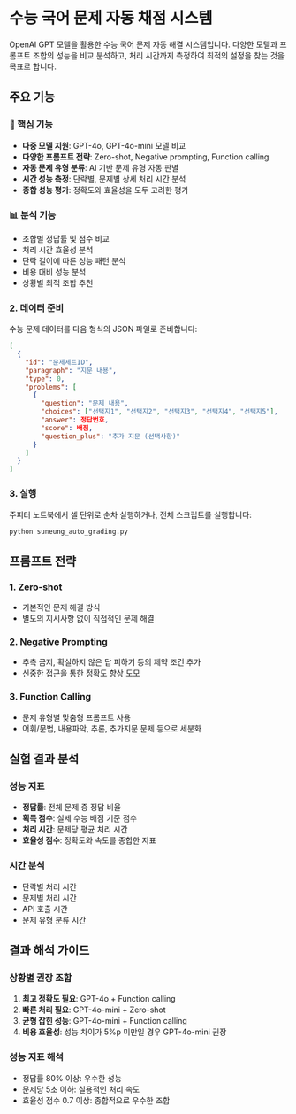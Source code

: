 # 수능 국어 문제 자동 채점 시스템

OpenAI GPT 모델을 활용한 수능 국어 문제 자동 해결 시스템입니다. 다양한 모델과 프롬프트 조합의 성능을 비교 분석하고, 처리 시간까지 측정하여 최적의 설정을 찾는 것을 목표로 합니다.

## 주요 기능

### 🎯 핵심 기능
- **다중 모델 지원**: GPT-4o, GPT-4o-mini 모델 비교
- **다양한 프롬프트 전략**: Zero-shot, Negative prompting, Function calling
- **자동 문제 유형 분류**: AI 기반 문제 유형 자동 판별
- **시간 성능 측정**: 단락별, 문제별 상세 처리 시간 분석
- **종합 성능 평가**: 정확도와 효율성을 모두 고려한 평가

### 📊 분석 기능
- 조합별 정답률 및 점수 비교
- 처리 시간 효율성 분석
- 단락 길이에 따른 성능 패턴 분석
- 비용 대비 성능 분석
- 상황별 최적 조합 추천



### 2. 데이터 준비
수능 문제 데이터를 다음 형식의 JSON 파일로 준비합니다:
```json
[
  {
    "id": "문제세트ID",
    "paragraph": "지문 내용",
    "type": 0,
    "problems": [
      {
        "question": "문제 내용",
        "choices": ["선택지1", "선택지2", "선택지3", "선택지4", "선택지5"],
        "answer": 정답번호,
        "score": 배점,
        "question_plus": "추가 지문 (선택사항)"
      }
    ]
  }
]
```

### 3. 실행
주피터 노트북에서 셀 단위로 순차 실행하거나, 전체 스크립트를 실행합니다:
```python
python suneung_auto_grading.py
```

## 프롬프트 전략

### 1. Zero-shot
- 기본적인 문제 해결 방식
- 별도의 지시사항 없이 직접적인 문제 해결

### 2. Negative Prompting
- 추측 금지, 확실하지 않은 답 피하기 등의 제약 조건 추가
- 신중한 접근을 통한 정확도 향상 도모

### 3. Function Calling
- 문제 유형별 맞춤형 프롬프트 사용
- 어휘/문법, 내용파악, 추론, 추가지문 문제 등으로 세분화

## 실험 결과 분석

### 성능 지표
- **정답률**: 전체 문제 중 정답 비율
- **획득 점수**: 실제 수능 배점 기준 점수
- **처리 시간**: 문제당 평균 처리 시간
- **효율성 점수**: 정확도와 속도를 종합한 지표

### 시간 분석
- 단락별 처리 시간
- 문제별 처리 시간
- API 호출 시간
- 문제 유형 분류 시간


## 결과 해석 가이드

### 상황별 권장 조합
1. **최고 정확도 필요**: GPT-4o + Function calling
2. **빠른 처리 필요**: GPT-4o-mini + Zero-shot
3. **균형 잡힌 성능**: GPT-4o-mini + Function calling
4. **비용 효율성**: 성능 차이가 5%p 미만일 경우 GPT-4o-mini 권장

### 성능 지표 해석
- 정답률 80% 이상: 우수한 성능
- 문제당 5초 이하: 실용적인 처리 속도
- 효율성 점수 0.7 이상: 종합적으로 우수한 조합